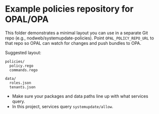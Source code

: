 # Example policies repository for OPAL/OPA

This folder demonstrates a minimal layout you can use in a separate Git repo
(e.g., nodweb/systemupdate-policies). Point `OPAL_POLICY_REPO_URL` to that repo
so OPAL can watch for changes and push bundles to OPA.

Suggested layout:

```
policies/
  policy.rego
  commands.rego

data/
  roles.json
  tenants.json
```

- Make sure your packages and data paths line up with what services query.
- In this project, services query `systemupdate/allow`.
